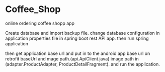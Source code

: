 # Coffee_Shop
online ordering coffee shopp app


Create database and import backup file.
change database configuration in application properties file in spring boot rest API app. 
then run spring application

then get application base url and put in to the android app base url on retrofit baseUrl and mage path.(api.ApiClient.java)
image path in (adapter.ProductAdapter, ProductDetailFragment).
and run the application.
